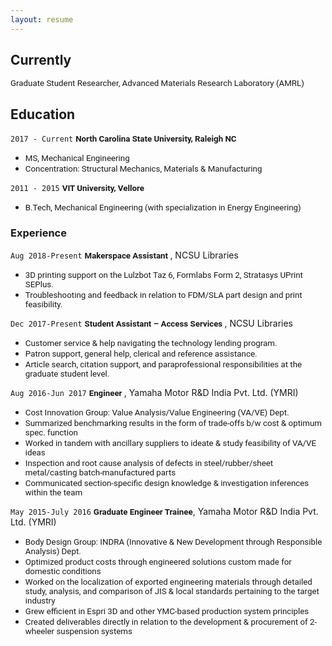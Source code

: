 ```yaml
---
layout: resume
---
```


<!---No Title-->

## Currently

<span style="font-family:San Francisco, Roboto, Segoe UI; font-size:10pt;"> Graduate Student Researcher, Advanced Materials Research Laboratory (AMRL) </span> 

## Education

`2017 - Current`
__<span style="font-family:San Francisco, Roboto, Segoe UI; font-size:10pt;"> North Carolina State University, Raleigh NC </span>__
- <span style="font-family:San Francisco, Roboto, Segoe UI; font-size:10pt;"> MS, Mechanical Engineering </span>
- <span style="font-family:San Francisco, Roboto, Segoe UI; font-size:10pt;"> Concentration: Structural Mechanics, Materials & Manufacturing </span>

`2011 - 2015`
__<span style="font-family:San Francisco, Roboto, Segoe UI; font-size:10pt;"> VIT  University, Vellore </span>__
- <span style="font-family:San Francisco, Roboto, Segoe UI; font-size:10pt;">B.Tech, Mechanical Engineering (with specialization in Energy Engineering) </span>


### Experience

`Aug 2018-Present`
 __<span style="font-family:San Francisco, Roboto, Segoe UI; font-size:10pt;"> Makerspace Assistant </span>__, NCSU Libraries 

- <span style="font-family:San Francisco, Roboto, Segoe UI; font-size:10pt;"> 3D printing support on the Lulzbot Taz 6, Formlabs Form 2, Stratasys UPrint SEPlus.  </span>
- <span style="font-family:San Francisco, Roboto, Segoe UI; font-size:10pt;"> Troubleshooting and feedback in relation to FDM/SLA part design and print feasibility. </span>

`Dec 2017-Present`
__<span style="font-family:San Francisco, Roboto, Segoe UI; font-size:10pt;"> Student Assistant – Access Services </span>__, NCSU Libraries 

- <span style="font-family:San Francisco, Roboto, Segoe UI; font-size:10pt;"> Customer service & help navigating the technology lending program.  </span>
- <span style="font-family:San Francisco, Roboto, Segoe UI; font-size:10pt;"> Patron support, general help, clerical and reference assistance.  </span>
- <span style="font-family:San Francisco, Roboto, Segoe UI; font-size:10pt;"> Article search, citation support, and paraprofessional responsibilities at the graduate student level. </span>

`Aug 2016-Jun 2017`
__<span style="font-family:San Francisco, Roboto, Segoe UI; font-size:10pt;"> Engineer </span>__, Yamaha Motor R&D India Pvt. Ltd. (YMRI)
- <span style="font-family:San Francisco, Roboto, Segoe UI; font-size:10pt;"> Cost Innovation Group: Value Analysis/Value Engineering (VA/VE) Dept. </span>
- <span style="font-family:San Francisco, Roboto, Segoe UI; font-size:10pt;"> Summarized benchmarking results in the form of trade-offs b/w cost & optimum spec. function </span>
- <span style="font-family:San Francisco, Roboto, Segoe UI; font-size:10pt;"> Worked in tandem with ancillary suppliers to ideate & study feasibility of VA/VE ideas </span>
- <span style="font-family:San Francisco, Roboto, Segoe UI; font-size:10pt;"> Inspection and root cause analysis of defects in steel/rubber/sheet metal/casting batch-manufactured parts </span>
- <span style="font-family:San Francisco, Roboto, Segoe UI; font-size:10pt;"> Communicated section-specific design knowledge & investigation inferences within the team </span>

`May 2015-July 2016`
__<span style="font-family:San Francisco, Roboto, Segoe UI; font-size:10pt;"> Graduate Engineer Trainee</span>__, Yamaha Motor R&D India Pvt. Ltd. (YMRI)

- <span style="font-family:San Francisco, Roboto, Segoe UI; font-size:10pt;"> Body Design Group: INDRA (Innovative & New Development through Responsible Analysis) Dept. </span>
- <span style="font-family:San Francisco, Roboto, Segoe UI; font-size:10pt;"> Optimized product costs through engineered solutions custom made for domestic conditions </span>
- <span style="font-family:San Francisco, Roboto, Segoe UI; font-size:10pt;"> Worked on the localization of exported engineering materials through detailed study, analysis, and comparison of JIS & local standards pertaining to the target industry </span>
- <span style="font-family:San Francisco, Roboto, Segoe UI; font-size:10pt;"> Grew efficient in Espri 3D and other YMC-based production system principles </span>
- <span style="font-family:San Francisco, Roboto, Segoe UI; font-size:10pt;"> Created deliverables directly in relation to the development & procurement of 2-wheeler suspension systems </span>



<!-- ### Footer-->
<!-- Last updated: Nov 2018 -->


